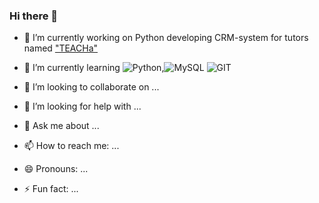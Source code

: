 ### Hi there 👋

<!--
**BackDad/BackDad** is a ✨ _special_ ✨ repository because its `README.md` (this file) appears on your GitHub profile.

Here are some ideas to get you started:
-->
- 🔭 I’m currently working on Python developing CRM-system for tutors named ["TEACHa"](https://github.com/BackDad/Diploma_GB)
  
- 🌱 I’m currently learning ![Python](https://img.shields.io/badge/Python-14354C?style=for-the-badge&logo=python&logoColor=white),![MySQL](https://img.shields.io/badge/MySQL-00000F?style=for-the-badge&logo=mysql&logoColor=white) ![GIT](https://img.shields.io/badge/GIT-E44C30?style=for-the-badge&logo=git&logoColor=white)
  
- 👯 I’m looking to collaborate on ...
- 🤔 I’m looking for help with ...
- 💬 Ask me about ...
- 📫 How to reach me: ...
- 😄 Pronouns: ...
- ⚡ Fun fact: ...

